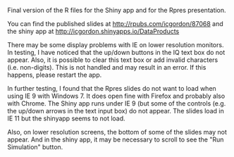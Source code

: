 Final version of the R files for the Shiny app and for the Rpres presentation.

You can find the published slides at http://rpubs.com/icgordon/87068 and the shiny app at
http://icgordon.shinyapps.io/DataProducts

There may be some display problems with IE on lower resolution monitors. In testing, I have
noticed that the up/down buttons in the IQ text box do not appear. Also, it is possible to
clear this text box or add invalid characters (i.e. non-digits). This is not handled and
may result in an error. If this happens, please restart the app.

In further testing, I found that the Rpres slides do not want to load when using IE 9 with
Windows 7. It does open fine with Firefox and probably also with Chrome. The Shiny app
runs under IE 9 (but some of the controls (e.g. the up/down arrows in the text input box)
do not appear. The slides load in IE 11 but the shinyapp seems to not load.

Also, on lower resolution screens, the bottom of some of the slides may not appear. And in
the shiny app, it may be necessary to scroll to see the "Run Simulation" button.
